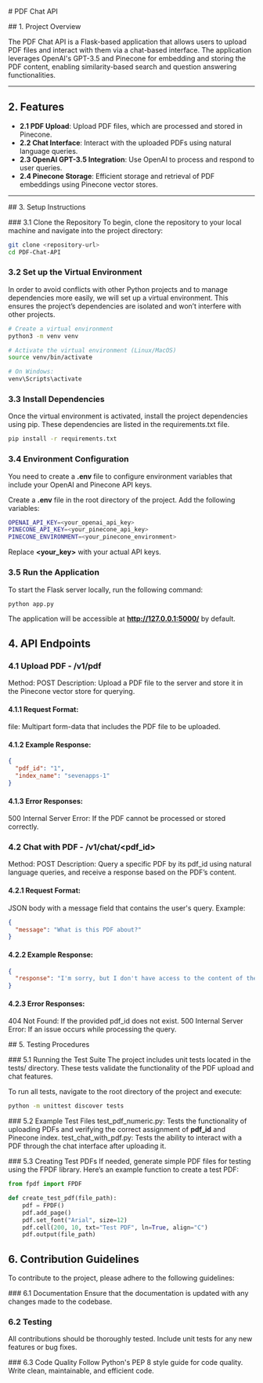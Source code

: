 # PDF Chat API

## 1. Project Overview

The PDF Chat API is a Flask-based application that allows users to upload PDF files and interact with them via a chat-based interface. The application leverages OpenAI's GPT-3.5 and Pinecone for embedding and storing the PDF content, enabling similarity-based search and question answering functionalities.

---

## 2. Features

- **2.1 PDF Upload**: Upload PDF files, which are processed and stored in Pinecone.
- **2.2 Chat Interface**: Interact with the uploaded PDFs using natural language queries.
- **2.3 OpenAI GPT-3.5 Integration**: Use OpenAI to process and respond to user queries.
- **2.4 Pinecone Storage**: Efficient storage and retrieval of PDF embeddings using Pinecone vector stores.

---

## 3. Setup Instructions

### 3.1 Clone the Repository
To begin, clone the repository to your local machine and navigate into the project directory:

```bash
git clone <repository-url>
cd PDF-Chat-API
```


### 3.2 Set up the Virtual Environment
In order to avoid conflicts with other Python projects and to manage dependencies more easily, we will set up a virtual environment. This ensures the project’s dependencies are isolated and won’t interfere with other projects.

```bash
# Create a virtual environment
python3 -m venv venv

# Activate the virtual environment (Linux/MacOS)
source venv/bin/activate

# On Windows:
venv\Scripts\activate
```


### 3.3 Install Dependencies
Once the virtual environment is activated, install the project dependencies using pip. These dependencies are listed in the requirements.txt file.

```bash
pip install -r requirements.txt
```


### 3.4 Environment Configuration
You need to create a **.env** file to configure environment variables that include your OpenAI and Pinecone API keys.

Create a **.env** file in the root directory of the project.
Add the following variables:

```bash
OPENAI_API_KEY=<your_openai_api_key>
PINECONE_API_KEY=<your_pinecone_api_key>
PINECONE_ENVIRONMENT=<your_pinecone_environment>
```


Replace **<your_key>** with your actual API keys.

### 3.5 Run the Application
To start the Flask server locally, run the following command:

```bash
python app.py
```


The application will be accessible at **http://127.0.0.1:5000/** by default.


## 4. API Endpoints

### 4.1 Upload PDF - /v1/pdf
Method: POST
Description: Upload a PDF file to the server and store it in the Pinecone vector store for querying.

#### 4.1.1 Request Format:
file: Multipart form-data that includes the PDF file to be uploaded.

#### 4.1.2 Example Response:
```json
{
  "pdf_id": "1",
  "index_name": "sevenapps-1"
}
```


#### 4.1.3 Error Responses:
500 Internal Server Error: If the PDF cannot be processed or stored correctly.

### 4.2 Chat with PDF - /v1/chat/<pdf_id>
Method: POST
Description: Query a specific PDF by its pdf_id using natural language queries, and receive a response based on the PDF’s content.

#### 4.2.1 Request Format:
JSON body with a message field that contains the user's query.
Example:
```json
{
  "message": "What is this PDF about?"
}
```


#### 4.2.2 Example Response:

```json
{
  "response": "I'm sorry, but I don't have access to the content of the PDF file you are referring to."
}
```


#### 4.2.3 Error Responses:
404 Not Found: If the provided pdf_id does not exist.
500 Internal Server Error: If an issue occurs while processing the query.

## 5. Testing Procedures

### 5.1 Running the Test Suite
The project includes unit tests located in the tests/ directory. These tests validate the functionality of the PDF upload and chat features.

To run all tests, navigate to the root directory of the project and execute:

```bash
python -m unittest discover tests
```


### 5.2 Example Test Files
test_pdf_numeric.py: Tests the functionality of uploading PDFs and verifying the correct assignment of **pdf_id** and Pinecone index.
test_chat_with_pdf.py: Tests the ability to interact with a PDF through the chat interface after uploading it.

### 5.3 Creating Test PDFs
If needed, generate simple PDF files for testing using the FPDF library. Here’s an example function to create a test PDF:

```python 
from fpdf import FPDF

def create_test_pdf(file_path):
    pdf = FPDF()
    pdf.add_page()
    pdf.set_font("Arial", size=12)
    pdf.cell(200, 10, txt="Test PDF", ln=True, align="C")
    pdf.output(file_path)
```


## 6. Contribution Guidelines

To contribute to the project, please adhere to the following guidelines:

### 6.1 Documentation
Ensure that the documentation is updated with any changes made to the codebase.

### 6.2 Testing
All contributions should be thoroughly tested. Include unit tests for any new features or bug fixes.

### 6.3 Code Quality
Follow Python's PEP 8 style guide for code quality. Write clean, maintainable, and efficient code.
























